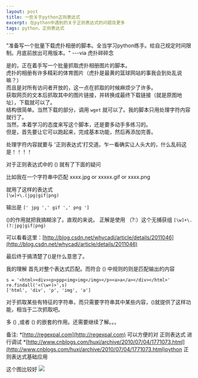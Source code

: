 ```yaml
---
layout: post
title: 一些关于python正则表达式
excerpt: 在python中遇到的关于正则表达式的问题及更多
tags: python，正则表达式
---
```


"准备写一个批量下载虎扑相册的脚本。全当学习python练手。给自己规定时间限制。月底前放出可用版本。"  ---via 虎扑碎碎念

是的，正在着手写一个批量抓取虎扑相册图片的脚本。  
虎扑的相册有许多精彩的体育图片（虎扑是最黄的篮球网站的事我会到处乱说嘛？）  
而且是对所有访问者开放的，这一点在抓取的时候麻烦少了许多。  
获取网页的文本后抓取其中的图片链接，并转换成最终下载链接（就是原图地址），下载就可以了。  
结构很简单。当然下载的部分，调用 `wget` 就可以了。我的脚本只用处理字符内容就行了。  
当然，本着学习的态度来写这个脚本，还是要多动手多练习的。  
但是，首先要让它可以跑起来，完成基本功能，然后再添加完善。  

处理字符内容就要与 '正则表达式'打交道。乍一看确实让人头大的，什么乱码这是！！！！

对于正则表达式中的 () 就有了下面的疑问  

比如我在一个字符串中匹配 xxxx.jpg or xxxxx.gif or xxxx.png 

就用了这样的表达式  
`[\w]+\.(jpg|gif|png)`

输出是 
`[' jpg ',' gif ',' png ']` 

()的作用就把我搞糊涂了。直观的来说。 
正解是使用 （?:）这个无捕获组 
`[\w]+\.(?:jpg|gif|png)`

可以看看这里：[http://blog.csdn.net/whycadi/article/details/2011046](http://blog.csdn.net/whycadi/article/details/2011046)

最后终于搞清楚了()是什么意思了。

我的理解 
首先对整个表达式匹配。而符合 () 中规则的则是匹配输出的内容 

	s = '<html><div><p>ppp<img>img</img></p><a>a</a></div></html>' 
	re.findall('<(\w+)>',s) 
	['html', 'div', 'p', 'img', 'a'] 

对于抓取某些有特征的字符串，而只需要字符串其中某些内容，()就提供了这样功能，相当于二次抓取吧。 

多 () ,或者 () 的嵌套的作用。还需要继续了解。。。


备注:
*[http://regexpal.com](http://regexpal.com) 可以方便的对 正则表达式 进行调试
*[http://www.cnblogs.com/huxi/archive/2010/07/04/1771073.html](http://www.cnblogs.com/huxi/archive/2010/07/04/1771073.html)python 正则表达式基础应用

这个图比较好
<img src="http://images.cnblogs.com/cnblogs_com/huxi/Windows-Live-Writer/Python_10A67/pyre_ebb9ce1c-e5e8-4219-a8ae-7ee620d5f9f1.png">